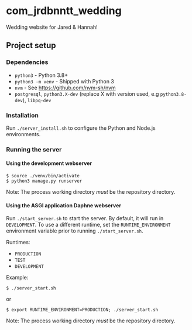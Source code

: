 com_jrdbnntt_wedding
====================
Wedding website for Jared & Hannah!


## Project setup
### Dependencies
* `python3` - Python 3.8+
* `python3 -m venv` - Shipped with Python 3
* `nvm` - See https://github.com/nvm-sh/nvm
* `postgresql`, `python3.X-dev` (replace X with version used, e.g `python3.8-dev`), `libpq-dev`

### Installation
Run `./server_install.sh` to configure the Python and Node.js environments.

### Running the server
#### Using the development webserver
```shell
$ source ./venv/bin/activate 
$ python3 manage.py runserver
```
Note: The process working directory *must* be the repository directory.


#### Using the ASGI application Daphne webserver
Run `./start_server.sh` to start the server. By default, it will run in `DEVELOPMENT`. To use a different runtime, set
the `RUNTIME_ENVIRONMENT` environment variable prior to running `./start_server.sh`.

Runtimes:
* `PRODUCTION`
* `TEST`
* `DEVELOPMENT`

Example:
```shell
$ ./server_start.sh
```
or
```shell
$ export RUNTIME_ENVIRONMENT=PRODUCTION; ./server_start.sh
```
Note: The process working directory *must* be the repository directory.
